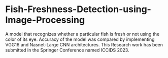 # Fish-Freshness-Detection-using-Image-Processing
 A model that recognizes whether a particular fish is fresh or not using the color of its eye. Accuracy of the model was compared by implementing VGG16 and Nasnet-Large CNN architectures. This Research work has been submitted in the Springer Conference named  ICCIDS 2023.
